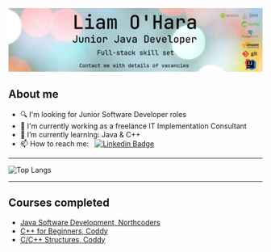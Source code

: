 ![Banner](/images/LinkedIn_banner1.jpg "Banner")

## About me
- 🔍 I'm looking for Junior Software Developer roles
- 💼 I'm currently working as a freelance IT Implementation Consultant
- 🌱 I’m currently learning: Java & C++
- 📫 How to reach me: &nbsp; [![Linkedin Badge](https://img.shields.io/badge/-LinkedIn-blue?style=flat&logo=Linkedin&logoColor=white)](https://www.linkedin.com/in/liamohara/)
---
![Top Langs](https://github-readme-stats.vercel.app/api/top-langs/?username=liam-ohara&layout=compact)

---
## Courses completed
- [Java Software Development, Northcoders](https://northcoders.com/our-courses/skills-bootcamp-in-java-software-development)
- [C++ for Beginners, Coddy](https://coddy.tech/courses/cpp_for_beginners)
- [C/C++ Structures, Coddy](https://coddy.tech/courses/ccpp_structures)

<!--
**liam-ohara/liam-ohara** is a ✨ _special_ ✨ repository because its `README.md` (this file) appears on your GitHub profile.

Here are some ideas to get you started:

- 🔭 I’m currently working on ...
- 🌱 I’m currently learning ...
- 👯 I’m looking to collaborate on ...
- 🤔 I’m looking for help with ...
- 💬 Ask me about ...

- 😄 Pronouns: ...
- ⚡ Fun fact: ...
-->
